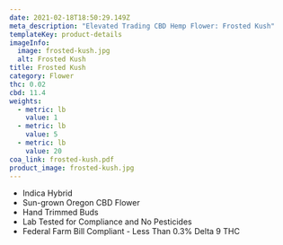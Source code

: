 ```yaml
---
date: 2021-02-18T18:50:29.149Z
meta_description: "Elevated Trading CBD Hemp Flower: Frosted Kush"
templateKey: product-details
imageInfo:
  image: frosted-kush.jpg
  alt: Frosted Kush
title: Frosted Kush
category: Flower
thc: 0.02
cbd: 11.4
weights:
  - metric: lb
    value: 1
  - metric: lb
    value: 5
  - metric: lb
    value: 20
coa_link: frosted-kush.pdf
product_image: frosted-kush.jpg
---
```

* Indica Hybrid
* Sun-grown Oregon CBD Flower
* Hand Trimmed Buds
* Lab Tested for Compliance and No Pesticides
* Federal Farm Bill Compliant - Less Than 0.3% Delta 9 THC